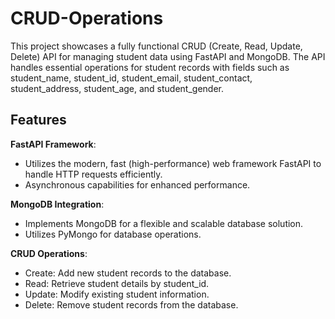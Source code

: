 # CRUD-Operations
This project showcases a fully functional CRUD (Create, Read, Update, Delete) API for managing student data using FastAPI and MongoDB. The API handles essential operations for student records with fields such as student_name, student_id, student_email, student_contact, student_address, student_age, and student_gender.


## Features
**FastAPI Framework**:
- Utilizes the modern, fast (high-performance) web framework FastAPI to handle HTTP requests efficiently.
- Asynchronous capabilities for enhanced performance.

**MongoDB Integration**:
- Implements MongoDB for a flexible and scalable database solution.
- Utilizes PyMongo for database operations.

**CRUD Operations**:
- Create: Add new student records to the database.
- Read: Retrieve student details by student_id.
- Update: Modify existing student information.
- Delete: Remove student records from the database.
